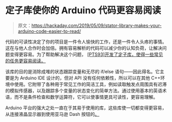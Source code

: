 # 定子库使你的 Arduino 代码更容易阅读

> 原文：<https://hackaday.com/2019/05/09/stator-library-makes-your-arduino-code-easier-to-read/>

代码的可读性决定了你的项目是一件令人愉快的工作，还是一件令人头疼的事情。这在与他人合作时会加倍。拥有容易解析的代码可以减少你的认知负荷，让解决问题变得更容易。为了帮助解决这个问题， [[PTS93]开发了定子库，使得一些常见的任务更容易阅读。](https://github.com/PTS93/Stator)

该库的目的是消除成堆的状态跟踪变量和无尽的 if/else 语句——因此得名。它主要是为 Arduino IDE 设计的，但对 API 没有任何依赖性，所以可以在其他 C++环境中使用。它附带了各种用于常见工作的简洁工具，例如读取触发点周围具有迟滞的模拟传感器，以及跟踪多个变量的状态变化的简单方法。通过使用基本的英语术语，而不是条件检查和数学运算符，它可以使事情更具可读性，更容易理解。

Arduino 平台的强大之处一直在于其易于使用的库，这些库使一切都变得更容易，从连接液晶显示器到使用亚马逊 Dash 按钮的[。](https://hackaday.com/2017/02/02/dash-with-arduino/)